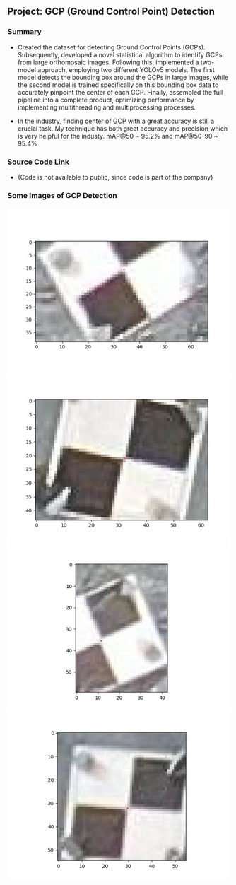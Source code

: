 ## Project: GCP (Ground Control Point) Detection

### Summary

- Created the dataset for detecting Ground Control Points (GCPs). Subsequently, developed a novel statistical algorithm to identify GCPs from large orthomosaic images. Following this, implemented a two-model approach, employing two different YOLOv5 models. The first model detects the bounding box around the GCPs in large images, while the second model is trained specifically on this bounding box data to accurately pinpoint the center of each GCP. Finally, assembled the full pipeline into a complete product, optimizing performance by implementing multithreading and multiprocessing processes.

- In the industry, finding center of GCP with a great accuracy is still a crucial task. My technique has both great accuracy and precision which is very helpful for the industy. mAP@50 ~ 95.2% and mAP@50-90 ~ 95.4%

### Source Code Link

- (Code is not available to public, since code is part of the company)

### Some Images of GCP Detection

![GCP1](https://github.com/RustyGrackle/top_projects/blob/main/Images/DJI_20240405161044_0146-5-7.jpg)
![GCP2](https://github.com/RustyGrackle/top_projects/blob/main/Images/DJI_20240405162324_0654-2-4.jpg)
![GCP3](https://github.com/RustyGrackle/top_projects/blob/main/Images/DJI_20240405162421_0692-4-7.jpg)
![GCP4](https://github.com/RustyGrackle/top_projects/blob/main/Images/DJI_20240405162610_0764-1-1.jpg)
